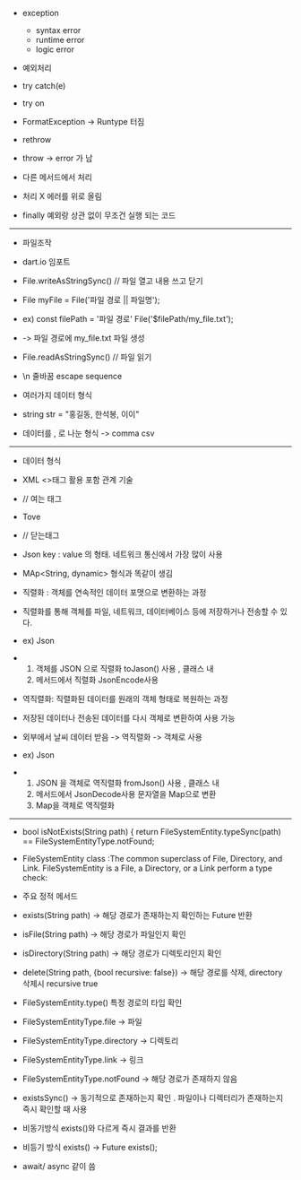 * exception
     * syntax error
     * runtime error
     * logic error

* 예외처리 
* try catch(e)
* try on 
* FormatException -> Runtype 터짐

* rethrow
* throw -> error 가 남
* 다른 메서드에서 처리
* 처리 X 에러를 위로 올림

* finally 예외랑 상관 없이 무조건 실행 되는 코드
----------------------
* 파일조작
* dart.io 임포트
* File.writeAsStringSync() // 파일 열고 내용 쓰고 닫기
* File myFile = File('파일 경로 || 파일명');
* ex) const filePath = '파일 경로'
        File('$filePath/my_file.txt');
* -> 파일 경로에 my_file.txt 파일 생성
* File.readAsStringSync() // 파일 읽기
* \n 줄바꿈 escape sequence

* 여러가지 데이터 형식
* string str = "홍길동, 한석봉, 이이"
* 데이터를 , 로 나눈 형식 -> comma csv
-------------------------------
* 데이터 형식
* XML <>태그 활용 포함 관계 기술
* <note> // 여는 태그
* <to> Tove </to>
* </note> // 닫는태그

* Json key : value 의 형태. 네트워크 통신에서 가장 많이 사용
* MAp<String, dynamic> 형식과 똑같이 생김

* 직렬화 : 객체를 연속적인 데이터 포맷으로 변환하는 과정
* 직렬화를 통해 객체를 파일, 네트워크, 데이터베이스 등에 저장하거나 전송할 수 있다.
* ex) Json
* 1. 객체를 JSON 으로 직렬화 toJason() 사용 , 클래스 내
   2. 메서드에서 직렬화 JsonEncode사용

* 역직렬화: 직렬화된 데이터를 원래의 객체 형태로 복원하는 과정
* 저장된 데이터나 전송된 데이터를 다시 객체로 변환하여 사용 가능
* 외부에서 날씨 데이터 받음 -> 역직렬화 -> 객체로 사용
* ex) Json
* 1. JSON 을 객체로 역직렬화 fromJson() 사용 , 클래스 내
  2. 메서드에서  JsonDecode사용 문자열을 Map으로 변환
  3. Map을 객체로 역직렬화
  

--------------------------------------
* bool isNotExists(String path) {
return FileSystemEntity.typeSync(path) == FileSystemEntityType.notFound;
* FileSystemEntity class :The common superclass of File, Directory, and Link.
FileSystemEntity is a File, a Directory, or a Link perform a type check:
* 주요 정적 메서드
* exists(String path) -> 해당 경로가 존재하는지 확인하는 Future 반환
* isFile(String path) -> 해당 경로가 파일인지 확인
* isDirectory(String path) -> 해당 경로가 디렉토리인지 확인
* delete(String path, {bool recursive: false}) -> 해당 경로를 삭제, directory 삭제시 recursive true
* FileSystemEntity.type()  특정 경로의 타입 확인
* FileSystemEntityType.file -> 파일
* FileSystemEntityType.directory -> 디렉토리
* FileSystemEntityType.link -> 링크
* FileSystemEntityType.notFound -> 해당 경로가 존재하지 않음

* existsSync() -> 동기적으로 존재하는지 확인 . 파일이나 디렉터리가 존재하는지 즉시 확인할 때 사용
* 비동기방식 exists()와 다르게 즉시 결과를 반환
* 비등기 방식 exists() -> Future<bool> exists();
* await/ async 같이 씀




